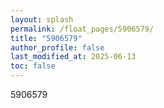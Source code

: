 ```yaml
---
layout: splash
permalink: /float_pages/5906579/
title: "5906579"
author_profile: false
last_modified_at: 2025-06-13
toc: false
---
```

 
5906579
